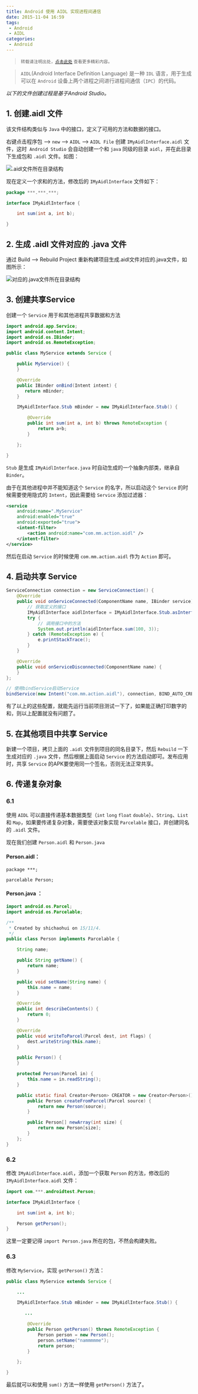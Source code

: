 ```yaml
---
title: Android 使用 AIDL 实现进程间通信
date: 2015-11-04 16:59
tags:
 - Android
 - AIDL
categories:
 - Android
---
```


> <small>转载请注明出处，[点击此处](https://shichaohui.github.io/) 查看更多精彩内容。</small>

> `AIDL`(Android Interface Definition Language) 是一种 `IDL` 语言，用于生成可以在 `Android` 设备上两个进程之间进行进程间通信（`IPC`）的代码。

*以下的文件创建过程是基于Android Studio。*

## 1. 创建.aidl 文件

该文件结构类似与 `Java` 中的接口，定义了可用的方法和数据的接口。

右键点击程序包 --> `new` --> `AIDL` --> `AIDL File` 创建 `IMyAidlInterface.aidl` 文件，这时` Android Studio` 会自动创建一个和 `java` 同级的目录 `aidl`，并在此目录下生成包和 `.aidl` 文件。如图：

![.aidl文件所在目录结构](https://img-blog.csdn.net/20151104165753855)

现在定义一个求和的方法，修改后的 `IMyAidlInterface` 文件如下：

```java
package ***.***.***;

interface IMyAidlInterface {

    int sum(int a, int b);

}
```

## 2. 生成 .aidl 文件对应的 .java 文件

通过 Build --> Rebuild Project 重新构建项目生成.aidl文件对应的.java文件，如图所示：

![对应的.java文件所在目录结构](https://img-blog.csdn.net/20151104165817139)

## 3. 创建共享Service

创建一个 `Service` 用于和其他进程共享数据和方法

```java
import android.app.Service;
import android.content.Intent;
import android.os.IBinder;
import android.os.RemoteException;

public class MyService extends Service {

    public MyService() {
    }

    @Override
    public IBinder onBind(Intent intent) {
       return mBinder;
    }

    IMyAidlInterface.Stub mBinder = new IMyAidlInterface.Stub() {

        @Override
        public int sum(int a, int b) throws RemoteException {
            return a+b;
        }

    };

}
```

`Stub` 是生成 `IMyAidlInterface.java` 时自动生成的一个抽象内部类，继承自 `Binder`。

由于在其他进程中并不能知道这个 `Service` 的名字，所以启动这个 `Service` 的时候需要使用隐式的 `Intent`，因此需要给 `Service` 添加过滤器：

```xml
<service
    android:name=".MyService"
    android:enabled="true"
    android:exported="true">
    <intent-filter>
        <action android:name="com.mm.action.aidl" />
    </intent-filter>
</service>
```

然后在启动 `Service` 的时候使用 `com.mm.action.aidl` 作为 `Action` 即可。

## 4. 启动共享 Service

```java
ServiceConnection connection = new ServiceConnection() {
    @Override
    public void onServiceConnected(ComponentName name, IBinder service) {
        // 获取定义的接口
        IMyAidlInterface aidlInterface = IMyAidlInterface.Stub.asInterface(service);
        try {
            // 调用接口中的方法
            System.out.println(aidlInterface.sum(100, 3));
        } catch (RemoteException e) {
            e.printStackTrace();
        }
    }

    @Override
    public void onServiceDisconnected(ComponentName name) {
    }
};

// 使用bindService启动Service
bindService(new Intent("com.mm.action.aidl"), connection, BIND_AUTO_CREATE);
```

有了以上的这些配置，就能先运行当前项目测试一下了，如果能正确打印数字的和，则以上配置就没有问题了。

## 5. 在其他项目中共享 Service

新建一个项目，拷贝上面的 `.aidl` 文件到项目的同名目录下，然后 `Rebuild` 一下生成对应的 `.java` 文件，然后根据上面启动 `Service` 的方法启动即可。发布应用时，共享 `Service` 的APK要使用同一个签名，否则无法正常共享。

## 6. 传递复杂对象

### 6.1 

使用 `AIDL` 可以直接传递基本数据类型（`int` `long` `float` `double`）、`String`、`List` 和 `Map`，如果要传递复杂对象，需要使该对象实现 `Parcelable` 接口，并创建同名的 `.aidl` 文件。

现在我们创建 `Person.aidl` 和 `Person.java`

#### Person.aidl：

```aidl
package ***;

parcelable Person;

```

#### Person.java ：

```java
import android.os.Parcel;
import android.os.Parcelable;

/**
 * Created by shichaohui on 15/11/4.
 */
public class Person implements Parcelable {

    String name;

    public String getName() {
        return name;
    }

    public void setName(String name) {
        this.name = name;
    }

    @Override
    public int describeContents() {
        return 0;
    }

    @Override
    public void writeToParcel(Parcel dest, int flags) {
        dest.writeString(this.name);
    }

    public Person() {
    }

    protected Person(Parcel in) {
        this.name = in.readString();
    }

    public static final Creator<Person> CREATOR = new Creator<Person>() {
        public Person createFromParcel(Parcel source) {
            return new Person(source);
        }

        public Person[] newArray(int size) {
            return new Person[size];
        }
    };
}
```

### 6.2 

修改 `IMyAidlInterface.aidl`，添加一个获取 `Person` 的方法，修改后的 `IMyAidlInterface.aidl` 文件：

```java
import com.***.androidtest.Person;

interface IMyAidlInterface {

    int sum(int a, int b);

    Person getPerson();
}
```

这里一定要记得 `import Person.java` 所在的包，不然会构建失败。

### 6.3 

修改 `MyService`，实现 `getPerson()` 方法：

```java
public class MyService extends Service {

    ...

    IMyAidlInterface.Stub mBinder = new IMyAidlInterface.Stub() {

       ...

        @Override
        public Person getPerson() throws RemoteException {
            Person person = new Person();
            person.setName("nammmmme");
            return person;
        }

    };

}
```

最后就可以和使用 `sum()` 方法一样使用 `getPerson()` 方法了。